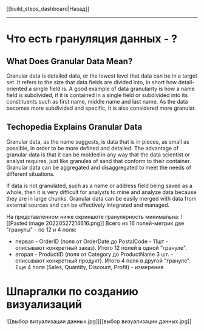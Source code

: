 [[build_steps_dashboard|Назад]]
___
# Что есть грануляция данных - ?
## What Does Granular Data Mean?

Granular data is detailed data, or the lowest level that data can be in a target set. It refers to the size that data fields are divided into, in short how detail-oriented a single field is. A good example of data granularity is how a name field is subdivided, if it is contained in a single field or subdivided into its constituents such as first name, middle name and last name. As the data becomes more subdivided and specific, it is also considered more granular.
## Techopedia Explains Granular Data

Granular data, as the name suggests, is data that is in pieces, as small as possible, in order to be more defined and detailed. The advantage of granular data is that it can be molded in any way that the data scientist or analyst requires, just like granules of sand that conform to their container. Granular data can be aggregated and disaggregated to meet the needs of different situations.

If data is not granulated, such as a name or address field being saved as a whole, then it is very difficult for analysts to mine and analyze data because they are in large chunks. Granular data can be easily merged with data from external sources and can be effectively integrated and managed.

На представленном ниже скриншоте гранулярность минимальна:
![[Pasted image 20220527214616.png]] Всего из 16 полей-метрик две "гранулы" - по 12 и 4 поля:
- первая - OrderID (поля от OrderDate до PostalCode - 11шт - описывают конкретный заказ). Итого 12 полей в одной "грануле".
- вторая - ProductID (поля от Category до ProductName 3 шт. - описывают конкретный продукт). Итого 4 поля в другой "грануле".
Еще 4 поля (Sales, Quantity, Discount, Profit) - измерения

# Шпаргалки по созданию визуализаций
![[выбор визуализации данных.jpg]][[выбор визуализации данных.jpg]]
